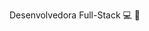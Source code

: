 Desenvolvedora Full-Stack 💻 🚀

<!--
**danielefdiias/danielefdiias** is a ✨ _special_ ✨ repository because its `README.md` (this file) appears on your GitHub profile.
 
 My name is Daniele, I'm full stack developer but loving the front end, I love to learn. I've been working as a developer for a year.
 
- 🎓Bachelor of Computer Science
- 💻 I’m currently working on back-end development using Java, Spring Boot.
- 🌱 I’m currently learning JavaScript, ReactJS and Unit Tests.
- 🌍 Languages: Portuguese, English and Spanish.
- 📚 Techs: Java, JavaScript, Angular 7, Springboot, Camunda and Agile.
- 💬 Ask me about Technology, Brazilian history and food.
- ⚡ Fun fact: I love cooking, classical ballet and history.
- Contatos ✉️
E-mail: danniele-diias@hotmail.com.br
Linkedin: https://www.linkedin.com/in/danielefdias/
-->
